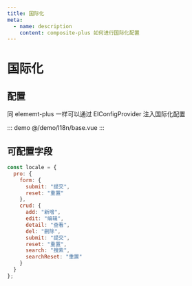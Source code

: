 ```yaml
---
title: 国际化
meta:
  - name: description
    content: composite-plus 如何进行国际化配置
---
```


# 国际化

## 配置

同 elememt-plus 一样可以通过 ElConfigProvider 注入国际化配置

::: demo
@/demo/I18n/base.vue
:::

## 可配置字段

```js
const locale = {
  pro: {
    form: {
      submit: "提交",
      reset: "重置"
    },
    crud: {
      add: "新增",
      edit: "编辑",
      detail: "查看",
      del: "删除",
      submit: "提交",
      reset: "重置",
      search: "搜索",
      searchReset: "重置"
    }
  }
};
```
